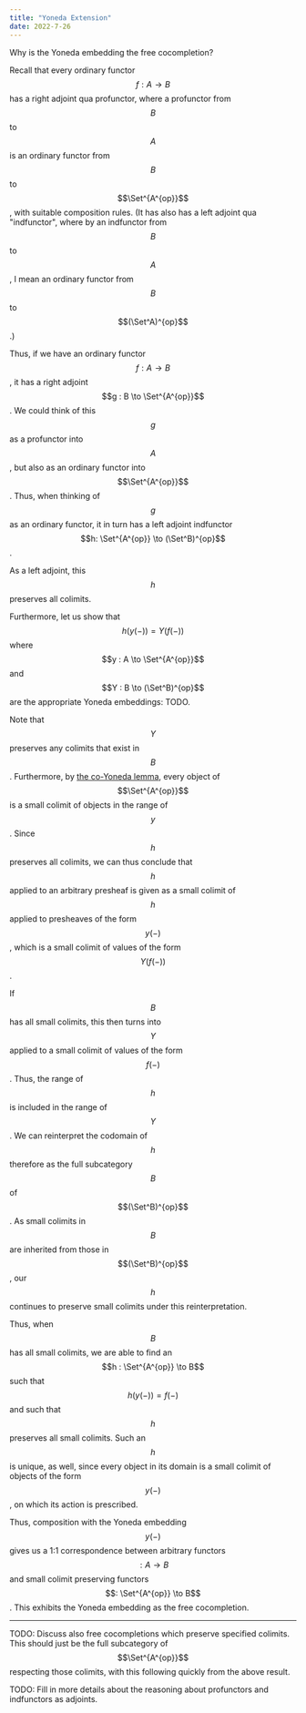 ```yaml
---
title: "Yoneda Extension"
date: 2022-7-26
---
```

Why is the Yoneda embedding the free cocompletion?

$$\newcommand{\Set}{\mathrm{Set}}$$

Recall that every ordinary functor $$f : A \to B$$ has a right adjoint qua profunctor, where a profunctor from $$B$$ to $$A$$ is an ordinary functor from $$B$$ to $$\Set^{A^{op}}$$, with suitable composition rules. (It has also has a left adjoint qua "indfunctor", where by an indfunctor from $$B$$ to $$A$$, I mean an ordinary functor from $$B$$ to $$(\Set^A)^{op}$$.)

Thus, if we have an ordinary functor $$f : A \to B$$, it has a right adjoint $$g : B \to \Set^{A^{op}}$$. We could think of this $$g$$ as a profunctor into $$A$$, but also as an ordinary functor into $$\Set^{A^{op}}$$. Thus, when thinking of $$g$$ as an ordinary functor, it in turn has a left adjoint indfunctor $$h: \Set^{A^{op}} \to (\Set^B)^{op}$$.

As a left adjoint, this $$h$$ preserves all colimits.

Furthermore, let us show that $$h(y(-)) = Y(f(-))$$ where $$y : A \to \Set^{A^{op}}$$ and $$Y : B \to (\Set^B)^{op}$$ are the appropriate Yoneda embeddings: TODO.

Note that $$Y$$ preserves any colimits that exist in $$B$$. Furthermore, by [the co-Yoneda lemma](./TotalLimits.html), every object of $$\Set^{A^{op}}$$ is a small colimit of objects in the range of $$y$$. Since $$h$$ preserves all colimits, we can thus conclude that $$h$$ applied to an arbitrary presheaf is given as a small colimit of $$h$$ applied to presheaves of the form $$y(-)$$, which is a small colimit of values of the form $$Y(f(-))$$.

If $$B$$ has all small colimits, this then turns into $$Y$$ applied to a small colimit of values of the form $$f(-)$$. Thus, the range of $$h$$ is included in the range of $$Y$$. We can reinterpret the codomain of $$h$$ therefore as the full subcategory $$B$$ of $$(\Set^B)^{op}$$. As small colimits in $$B$$ are inherited from those in $$(\Set^B)^{op}$$, our $$h$$ continues to preserve small colimits under this reinterpretation.

Thus, when $$B$$ has all small colimits, we are able to find an $$h : \Set^{A^{op}} \to B$$ such that $$h(y(-)) = f(-)$$ and such that $$h$$ preserves all small colimits. Such an $$h$$ is unique, as well, since every object in its domain is a small colimit of objects of the form $$y(-)$$, on which its action is prescribed.

Thus, composition with the Yoneda embedding $$y(-)$$ gives us a 1:1 correspondence between arbitrary functors $$: A \to B$$ and small colimit preserving functors $$: \Set^{A^{op}} \to B$$. This exhibits the Yoneda embedding as the free cocompletion.

***

TODO: Discuss also free cocompletions which preserve specified colimits. This should just be the full subcategory of $$\Set^{A^{op}}$$ respecting those colimits, with this following quickly from the above result.

TODO: Fill in more details about the reasoning about profunctors and indfunctors as adjoints.